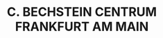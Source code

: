 ---
title: "C. BECHSTEIN CENTRUM FRANKFURT AM MAIN"
url: /frankfurt-am-main/c-bechstein-centrum-frankfurt-am-main/
shop: Instrumente
---